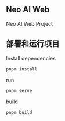 ## Neo AI Web

Neo AI Web Project

## 部署和运行项目
Install dependencies
```
pnpm install
```

run
```
pnpm serve
```

build
```
pnpm build
```
